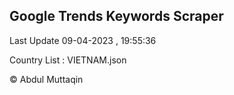 

## Google Trends Keywords Scraper 
 
Last Update 09-04-2023 , 19:55:36

Country List :
VIETNAM.json



© Abdul Muttaqin 
